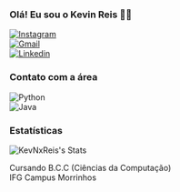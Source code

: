 ### Olá! Eu sou o Kevin Reis 👋🏼  
[![Instagram](https://img.shields.io/badge/Instagram-E4405F?style=for-the-badge&logo=instagram&logoColor=white)](https://instagram.com/kevin_reis_21?igshid=ajJsb3F3NDRrZG5s)  
[![Gmail](https://img.shields.io/badge/Gmail-D14836?style=for-the-badge&logo=gmail&logoColor=white)](mailto:kevinreis747@gmail.com)  
[![Linkedin](https://img.shields.io/badge/LinkedIn-0077B5?style=for-the-badge&logo=linkedin&logoColor=white)](https://www.linkedin.com/in/kevin-santos-reis-8a1545224/)  

### Contato com a área  

![Python](https://img.shields.io/badge/Python-3776AB?style=for-the-badge&logo=python&logoColor=white)  
![Java](https://img.shields.io/badge/Java-ED8B00?style=for-the-badge&logo=openjdk&logoColor=white)  

### Estatísticas  

![KevNxReis's Stats](https://github-readme-streak-stats.herokuapp.com/?user=KevNxReis&theme=nord&hide_border=false)  

Cursando B.C.C (Ciências da Computação)  
IFG Campus Morrinhos  
